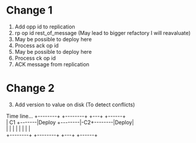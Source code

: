 # Change 1

1. Add opp id to replication
2. rp op id rest_of_message (May lead to bigger refactory I will reavaluate)
3. May be possible to deploy here
4. Process ack op id
5. May be possible to deploy here
4. Process ck op id
6. ACK message from replication

# Change 2 
3. Add version to value on disk (To detect conflicts)
                   



Time line... 
+--------+       +--------+        +---+        +------+                                                 
|   C1   +-------|Deploy  +--------|-C2+--------|Deploy|                                                         
|        |       |        |        |   |        |      |                                                 
+--------+       +--------+        +---+        +------+                                                 
